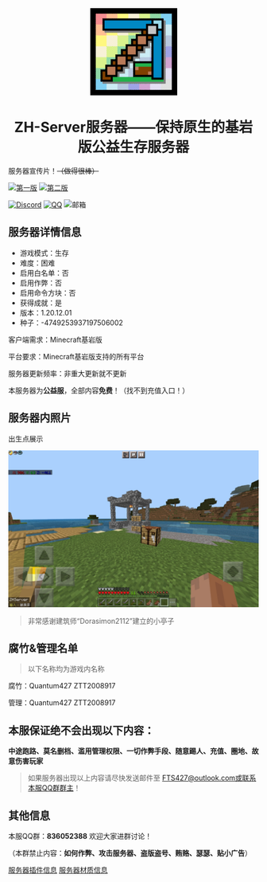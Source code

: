 <meta name="description" content="ZH-Server">
<meta name="keywords" content="ZH-Server,Minecraft,Server,服务器,Bedrock,基岩版">
<div align="center">
    <img width="175" src="/photos/ZH-Server.png">
</div>
<h1 align="center">ZH-Server服务器——保持原生的基岩版公益生存服务器</h1>

服务器宣传片！~~（做得很棒）~~

[![第一版](https://img.shields.io/badge/第一版-FFC0CB?style=for-the-badge&logo=bilibili&logoColor=white)](https://www.bilibili.com/video/BV1Ah4y1V7Ws/?spm_id_from=333.999.0.0)
[![第二版](https://img.shields.io/badge/第二版-FFC0CB?style=for-the-badge&logo=bilibili&logoColor=white)](https://www.bilibili.com/video/BV1fg4y1A7PP/?spm_id_from=333.788.recommend_more_video.-1)

[![Discord](https://img.shields.io/badge/Discord-4B0082?style=for-the-badge&logo=discord&logoColor=white)](https://discord.gg/S6SDhrad)
[![QQ](https://img.shields.io/badge/QQ-836052388-4169E1?style=for-the-badge&logoColor=white)](http://qm.qq.com/cgi-bin/qm/qr?_wv=1027&k=89oGlqOoovJVsXx_9cSg3ri8GNXr_rCs&authKey=SxgvNWIiXBx89Lb%2FvXyi2wQtFpzJetKtY44mAe3RfB2PHcdIzYeoP7C3HBjaI3gM&noverify=0&group_code=836052388)
![邮箱](https://img.shields.io/badge/EMAIL-fts427%40outlook.com-4169E1?style=for-the-badge&logoColor=white)

## 服务器详情信息

- 游戏模式：生存
- 难度：困难
- 启用白名单：否
- 启用作弊：否
- 启用命令方块：否
- 获得成就：是
- 版本：1.20.12.01
- 种子：-4749253937197506002

客户端需求：Minecraft基岩版

平台要求：Minecraft基岩版支持的所有平台

服务器更新频率：非重大更新就不更新

本服务器为**公益服**，全部内容**免费**！（找不到充值入口！）

## 服务器内照片

出生点展示

![swanpoint](/photos/swanpoint.jpeg)

> 非常感谢建筑师“Dorasimon2112”建立的小亭子

## 腐竹&管理名单

> 以下名称均为游戏内名称

腐竹：Quantum427 ZTT2008917

管理：Quantum427 ZTT2008917

## 本服保证绝不会出现以下内容：

**中途跑路、莫名删档、滥用管理权限、一切作弊手段、随意踢人、充值、圈地、故意伤害玩家**

> 如果服务器出现以上内容请尽快发送邮件至 FTS427@outlook.com或联系本服QQ群群主！

## 其他信息

本服QQ群：**836052388** 欢迎大家进群讨论！

（本群禁止内容：**如何作弊、攻击服务器、盗版盗号、贿赂、瑟瑟、贴小广告**）

[服务器插件信息](/plug.md "服务器插件信息")
[服务器材质信息](/resouce.md "服务器材质信息")
